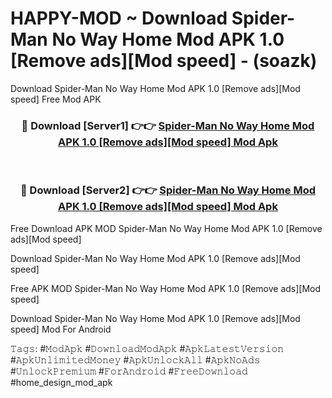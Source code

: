 # HAPPY-MOD ~ Download Spider-Man No Way Home Mod APK 1.0 [Remove ads][Mod speed] - (soazk)
Download Spider-Man No Way Home Mod APK 1.0 [Remove ads][Mod speed] Free Mod APK

<div align="center">
<h3>🔴 Download [Server1] 👉👉 <a href="https://apk-comot.site?title=Spider-Man_No_Way_Home_Mod_APK_1.0_[Remove_ads][Mod_speed]">Spider-Man No Way Home Mod APK 1.0 [Remove ads][Mod speed] Mod Apk</a></h3><br>

<h3>🔴 Download [Server2] 👉👉 <a href="https://apk-comot.site?title=Spider-Man_No_Way_Home_Mod_APK_1.0_[Remove_ads][Mod_speed]">Spider-Man No Way Home Mod APK 1.0 [Remove ads][Mod speed] Mod Apk</a></h3>
</div>


Free Download APK MOD Spider-Man No Way Home Mod APK 1.0 [Remove ads][Mod speed]

Download Spider-Man No Way Home Mod APK 1.0 [Remove ads][Mod speed] 

Free APK MOD Spider-Man No Way Home Mod APK 1.0 [Remove ads][Mod speed] 

Download Spider-Man No Way Home Mod APK 1.0 [Remove ads][Mod speed] Mod For Android

𝚃𝚊𝚐𝚜: #𝙼𝚘𝚍𝙰𝚙𝚔 #𝙳𝚘𝚠𝚗𝚕𝚘𝚊𝚍𝙼𝚘𝚍𝙰𝚙𝚔 #𝙰𝚙𝚔𝙻𝚊𝚝𝚎𝚜𝚝𝚅𝚎𝚛𝚜𝚒𝚘𝚗 #𝙰𝚙𝚔𝚄𝚗𝚕𝚒𝚖𝚒𝚝𝚎𝚍𝙼𝚘𝚗𝚎𝚢 #𝙰𝚙𝚔𝚄𝚗𝚕𝚘𝚌𝚔𝙰𝚕𝚕 #𝙰𝚙𝚔𝙽𝚘𝙰𝚍𝚜 #𝚄𝚗𝚕𝚘𝚌𝚔𝙿𝚛𝚎𝚖𝚒𝚞𝚖 #𝙵𝚘𝚛𝙰𝚗𝚍𝚛𝚘𝚒𝚍 #𝙵𝚛𝚎𝚎𝙳𝚘𝚠𝚗𝚕𝚘𝚊𝚍 #home_design_mod_apk